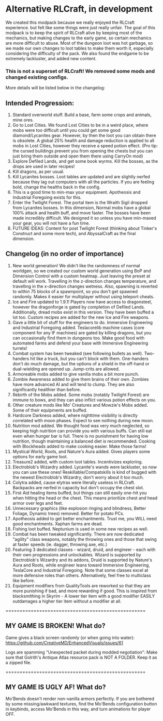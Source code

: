 # Alternative RLCraft, in development
We created this modpack because we really enjoyed the RLCraft experience. but felt like some things were just really unfair. 
The goal of this modpack is to keep the spirit of RLCraft alive by keeping most of the mechanics, but making changes to the early game,
so certain mechanics are more difficult to abuse. Most of the dungeon loot was hot garbage, so we made our own changes to loot tables to make them
worth it, especially considering the difficulty of the pack. We also found the endgame to be extremely lackluster, and added new content.

### This is not a superset of RLCraft! We removed some mods and changed existing configs.
More details will be listed below in the changelog:

## Intended Progression:
1. Standard overworld stuff. Build a base, farm some crops and animals, mine ores.
2. Go to Lost Cities. We found Lost Cities to be in a weird place, where mobs were too difficult until you could get some good diamond/Lycanites gear. However, by then the loot you can obtain there is obsolete. A global 25% health and damage reduction is applied to all mobs in Lost Cities, however they receive a speed potion effect. (Pro tip: the cursed buildings prevent you from opening the chests but you can just bring them outside and open them there using CarryOn mod)
3. Explore Defiled Lands, and get some book wyrms. Kill the bosses, as the drops are used in later recipes!
4. Kill dragons, as per usual.
5. Kill Lycanites bosses. Loot tables are updated and are slightly nerfed because they lag out computers with all the particles. If you are feeling bold, change the healths back in the config.
6. This is a good time to min-max your equipment. Apotheosis and Industrial Foregoing exists for this. 
7. Enter the Twilight Forest. The portal item is the Wraith Sigil dropped from Lycanites bosses. In this dimension, Normal mobs have a global 100% attack and health buff, and move faster. The bosses have been made incredibly difficult. We designed it so unless you have min-maxed your gear, you will not have a fun time.
8. FUTURE IDEAS: Content for post Twilight Forest (thinking about Tinker's Construct and some more tech), and AbyssalCraft as the final dimension.

## Changelog (in no order of importance)
1. New world generation! We didn't like the randomness of normal worldgen, so we created our custom world generation using BoP and Dimension Control with a custom heatmap. Just leaving the preset at default will work. Travelling in the z-direction changes temperature, and travelling in the x-direction changes wetness. Also, spawning is reverted to within 75 blocks of a spawnpoint, so you don't get spawned randomly. Makes it easier for multiplayer without using teleport cheats.
2. Ice and Fire updated to 1.9.1! Players now have access to dragonsteel, however the dragonforge is gated by completion of Defiled Lands. Additionally, dread mobs exist in this version. They have been buffed a lot too. Custom recipes are added for the new Ice and Fire weapons. 
3. Gave a little bit of stuff for the engineers to do. Immersive Engineering and Industrial Foregoing added. Teslacorelib machine cases (core component for any IF machines) are gated by killing dragons, but you can occasionally find them in dungeons too. Make good food with automated farms and defend your base with Immersive Engineering turrets!
4. Combat system has been tweaked (see following bullets as well). Two-handers hit like a truck, but you can't block with them. One-handers don't do much damage, but the options of a shield in the off-hand or dual-wielding are opened up. Jump-crits are allowed.
5. Armoreable mobs added to give vanilla mobs a bit more punch. 
6. Zombie Awareness added to give them brains of their own. Zombies have more advanced AI and will tend to clump. They are also significantly healthier than before.
7. Rebirth of the Mobs added. Some mobs (notably Twilight Forest) are immune to bows, and they can also inflict various potion effects on you.
8. Other creature mods like Mo' Creatures and Mowzie's Mobs added. Some of their equipments are buffed.
9. Hardcore Darkness added, where nighttime visibility is directly correlated with moon phases. Expect to see nothing during new moon.
10. Nutrition mod added. We thought food was very much neglected, so keeping high nutrition can provide you with various buffs. Can still eat even when hunger bar is full. There is no punishment for having low nutrition, though maintaining a balanced diet is recommended. Cooking with Blockheads added to make cooking easier. Make those farms!
11. Mystical World, Roots, and Nature's Aura added. Gives players some options for early game loot.
12. Treasure2 added, with custom loot tables. Incentivizes exploring.
13. Electroblob's Wizardry added. Lycanite's wands were lackluster, so now you can use these ones! Reskillable/Compatskills is kind of bugged with the newest Electroblob's Wizardry, don't worry about it too much.
14. Colytra added, cause elytras were literally useless in RLCraft. Backpacks are nerfed in capacity but don't occupy the chest slot.
15. First Aid healing items buffed, but things can still easily one-hit you when hitting the head or the chest. This means prioritize chest and head armor over legs and feet.
16. Unnecessary graphics (like explosion ringing and blindness, Better Foliage, Dynamic trees) removed. Better for potato PCs.
17. Apotheosis added to get better enchantments. Trust me, you WILL need good enchantments. Xaphan farms are dead.
18. Fishing loot buffed. Neptunium is used in some new recipes as well.
19. Combat has been tweaked significantly. There are now dedicated "agility" class weapons, notably the throwing ones and those that swing at faster speeds (ie. dagger, throwing axe, etc.)
20. Featuring 3 dedicated classes - wizard, druid, and engineer - each with their own progressions and unlockables. Wizard is supported by Electroblob's Wizardry and its addons, Druid is supported by Nature's Aura and Roots, while engineer leans toward Immersive Engineering, TeslaCore and Industrial Foregoing. Note that some classes excel at more defensive roles than others. Alternatively, feel free to multiclass like before.
21. Equipment modifiers from QualityTools are reworked so that they are more punishing if bad, and more rewarding if good. This is inspired from blacksmithing in Skyrim - A lower tier item with a good modifier EASILY outdamages a higher tier item without a modifier at all.


==================================================

## MY GAME IS BROKEN! What do?
Game gives a black screen randomly (or when going into water):
https://github.com/CreativeMD/EnhancedVisuals/issues/61

Logs are spamming "Unexpected packet during modded negotiation": Make sure that Golrith's Antique Atlas resource pack is NOT A FOLDER. Keep it as a zipped file.

==================================================

## MY GAME IS UGLY AF! What do?
Mo'Bends doesn't render non-vanilla armors perfectly. If you are bothered by some missing/awkward textures, find the Mo'Bends configuration button in keybinds, access Mo'Bends in this way, and turn animations for player OFF.

